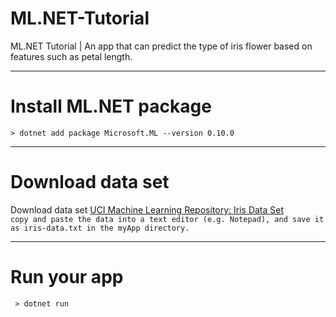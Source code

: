 # ML.NET-Tutorial
ML.NET Tutorial | An app that can predict the type of iris flower based on features such as petal length.
***
# Install ML.NET package
`> dotnet add package Microsoft.ML --version 0.10.0`
***
# Download data set
Download data set [UCI Machine Learning Repository: Iris Data Set](https://archive.ics.uci.edu/ml/machine-learning-databases/iris/iris.data)<br>
`copy and paste the data into a text editor (e.g. Notepad), and save it as iris-data.txt in the myApp directory. `
***
# Run your app
` > dotnet run`
